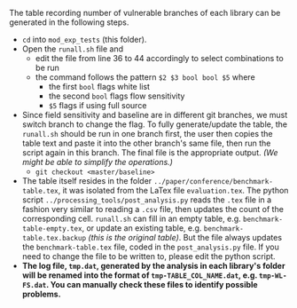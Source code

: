 The table recording number of vulnerable branches of each library can be generated in the following steps.  

- `cd` into `mod_exp_tests` (this folder).
- Open the `runall.sh` file and 
  - edit the file from line 36 to 44 accordingly to select combinations to be run
  - the command follows the pattern `$2 $3 bool bool $5` where 
    - the first `bool` flags white list
    - the second `bool` flags flow sensitivity
    - `$5` flags if using full source
- Since field sensitivity and baseline are in different git branches, we must switch branch to change the flag. To fully generate/update the table, the `runall.sh` should be run in one branch first, the user then copies the table text and paste it into the other branch's same file, then run the script again in this branch. The final file is the appropriate output. *(We might be able to simplify the operations.)*
  - `git checkout <master/baseline>`
- The table itself resides in the folder `../paper/conference/benchmark-table.tex`, it was isolated from the LaTex file `evaluation.tex`. The python script `../processing_tools/post_analysis.py` reads the `.tex` file in a fashion very similar to reading a `.csv` file, then updates the count of the corresponding cell. `runall.sh` can fill in an empty table, e.g. `benchmark-table-empty.tex`, or update an existing table, e.g. `benchmark-table.tex.backup` *(this is the original table)*. But the file always updates the `benchmark-table.tex` file, coded in the `post_analysis.py` file. If you need to change the file to be written to, please edit the python script.
- **The log file, `tmp.dat`, generated by the analysis in each library's folder will be renamed into the format of `tmp-TABLE_COL_NAME.dat`, e.g. `tmp-WL-FS.dat`. You can manually check these files to identify possible problems.**